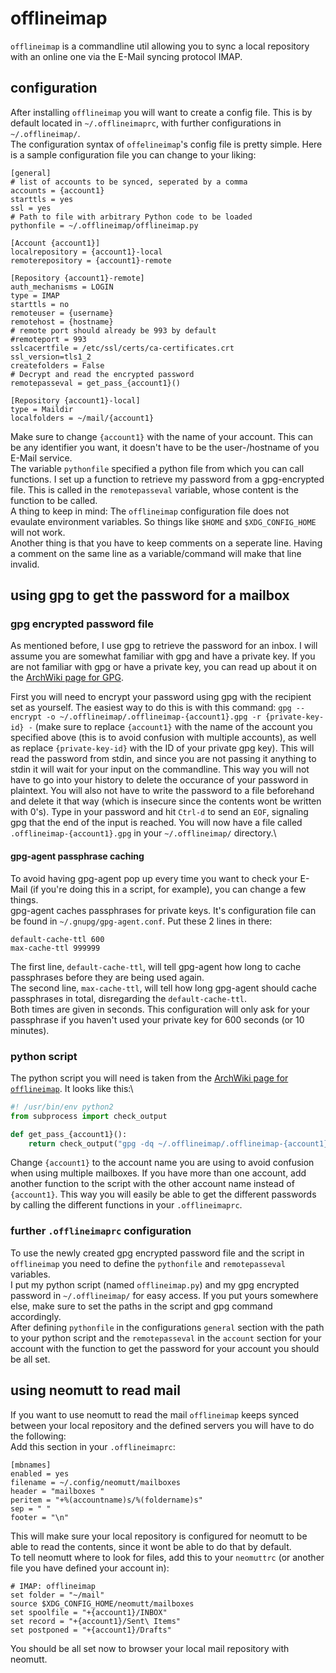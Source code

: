 # offlineimap

`offlineimap` is a commandline util allowing you to sync a local repository with an online one via the E-Mail syncing protocol IMAP.

## configuration

After installing `offlineimap` you will want to create a config file. This is by default located in `~/.offlineimaprc`, with further configurations in `~/.offlineimap/`.\
The configuration syntax of `offelineimap`'s config file is pretty simple. Here is a sample configuration file you can change to your liking:
```
[general]
# list of accounts to be synced, seperated by a comma
accounts = {account1}
starttls = yes
ssl = yes
# Path to file with arbitrary Python code to be loaded
pythonfile = ~/.offlineimap/offlineimap.py

[Account {account1}]
localrepository = {account1}-local
remoterepository = {account1}-remote

[Repository {account1}-remote]
auth_mechanisms = LOGIN
type = IMAP
starttls = no
remoteuser = {username}
remotehost = {hostname}
# remote port should already be 993 by default
#remoteport = 993
sslcacertfile = /etc/ssl/certs/ca-certificates.crt
ssl_version=tls1_2
createfolders = False
# Decrypt and read the encrypted password
remotepasseval = get_pass_{account1}()

[Repository {account1}-local]
type = Maildir
localfolders = ~/mail/{account1}
```
Make sure to change `{account1}` with the name of your account. This can be any identifier you want, it doesn't have to be the user-/hostname of you E-Mail service.\
The variable `pythonfile` specified a python file from which you can call functions. I set up a function to retrieve my password from a gpg-encrypted file. This is called in the `remotepasseval` variable, whose content is the function to be called.\
A thing to keep in mind: The `offlineimap` configuration file does not evaulate environment variables. So things like `$HOME` and `$XDG_CONFIG_HOME` will not work.\
Another thing is that you have to keep comments on a seperate line. Having a comment on the same line as a variable/command will make that line invalid.

## using gpg to get the password for a mailbox
### gpg encrypted password file

As mentioned before, I use gpg to retrieve the password for an inbox. I will assume you are somewhat familiar with gpg and have a private key. If you are not familiar with gpg or have a private key, you can read up about it on the [ArchWiki page for GPG](https://wiki.archlinux.org/index.php/Gpg).

First you will need to encrypt your password using gpg with the recipient set as yourself. The easiest way to do this is with this command: `gpg --encrypt -o ~/.offlineimap/.offlineimap-{account1}.gpg -r {private-key-id} -` (make sure to replace `{account1}` with the name of the account you specified above (this is to avoid confusion with multiple accounts), as well as replace `{private-key-id}` with the ID of your private gpg key). This will read the password from stdin, and since you are not passing it anything to stdin it will wait for your input on the commandline. This way you will not have to go into your history to delete the occurance of your password in plaintext. You will also not have to write the password to a file beforehand and delete it that way (which is insecure since the contents wont be written with 0's). Type in your password and hit `Ctrl-d` to send an `EOF`, signaling gpg that the end of the input is reached. You will now have a file called `.offlineimap-{account1}.gpg` in your `~/.offlineimap/` directory.\

#### gpg-agent passphrase caching
To avoid having gpg-agent pop up every time you want to check your E-Mail (if you're doing this in a script, for example), you can change a few things.\
gpg-agent caches passphrases for private keys. It's configuration file can be found in `~/.gnupg/gpg-agent.conf`. Put these 2 lines in there:
```
default-cache-ttl 600
max-cache-ttl 999999
```
The first line, `default-cache-ttl`, will tell gpg-agent how long to cache passphrases before they are being used again.\
The second line, `max-cache-ttl`, will tell how long gpg-agent should cache passphrases in total, disregarding the `default-cache-ttl`.\
Both times are given in seconds. This configuration will only ask for your passphrase if you haven't used your private key for 600 seconds (or 10 minutes).

### python script
The python script you will need is taken from the [ArchWiki page for `offlineimap`](https://wiki.archlinux.org/index.php/Offlineimap#Using_GPG). It looks like this:\
```python
#! /usr/bin/env python2
from subprocess import check_output

def get_pass_{account1}():
    return check_output("gpg -dq ~/.offlineimap/.offlineimap-{account1}.gpg", shell=True).strip("\n")
```
Change `{account1}` to the account name you are using to avoid confusion when using multiple mailboxes. If you have more than one account, add another function to the script with the other account name instead of `{account1}`. This way you will easily be able to get the different passwords by calling the different functions in your `.offlineimaprc`.

### further `.offlineimaprc` configuration
To use the newly created gpg encrypted password file and the script in `offlineimap` you need to define the `pythonfile` and `remotepasseval` variables.\
I put my python script (named `offlineimap.py`) and my gpg encrypted password in `~/.offlineimap/` for easy access. If you put yours somewhere else, make sure to set the paths in the script and gpg command accordingly.\
After defining `pythonfile` in the configurations `general` section with the path to your python script and the `remotepasseval` in the `account` section for your account with the function to get the password for your account you should be all set.

## using neomutt to read mail

If you want to use neomutt to read the mail `offlineimap` keeps synced between your local repository and the defined servers you will have to do the following:\
Add this section in your `.offlineimaprc`:
```
[mbnames]
enabled = yes
filename = ~/.config/neomutt/mailboxes
header = "mailboxes "
peritem = "+%(accountname)s/%(foldername)s"
sep = " "
footer = "\n"
```
This will make sure your local repository is configured for neomutt to be able to read the contents, since it wont be able to do that by default.\
To tell neomutt where to look for files, add this to your `neomuttrc` (or another file you have defined your account in):
```
# IMAP: offlineimap
set folder = "~/mail"
source $XDG_CONFIG_HOME/neomutt/mailboxes
set spoolfile = "+{account1}/INBOX"
set record = "+{account1}/Sent\ Items"
set postponed = "+{account1}/Drafts"
```
You should be all set now to browser your local mail repository with neomutt.
